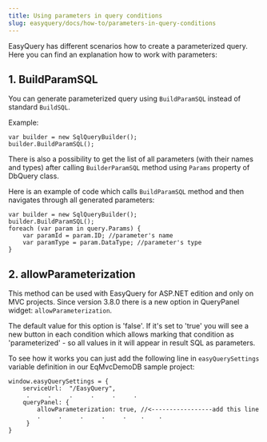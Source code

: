 ```yaml
---
title: Using parameters in query conditions
slug: easyquery/docs/how-to/parameters-in-query-conditions
---
```



EasyQuery has different scenarios how to create a parameterized query. Here you can find an explanation how to work with parameters:

## 1. BuildParamSQL

You can generate parameterized query using `BuildParamSQL` instead of standard `BuildSQL`.

Example:

```
var builder = new SqlQueryBuilder();
builder.BuildParamSQL();
```

There is also a possibility to get the list of all parameters (with their names and types) after calling `BuilderParamSQL` method using `Params` property of DbQuery class.

Here is an example of code which calls `BuildParamSQL` method and then navigates through all generated parameters:

```
var builder = new SqlQueryBuilder();
builder.BuildParamSQL();
foreach (var param in query.Params) {
    var paramId = param.ID; //parameter's name
    var paramType = param.DataType; //parameter's type
}
```

## 2. allowParameterization 

This method can be used with EasyQuery for ASP.NET edition and only on MVC projects. Since version 3.8.0 there is a new option in QueryPanel widget: `allowParameterization`. 

The default value for this option is 'false'. If it's set to 'true' you will see a new button in each condition which allows marking that condition as 'parameterized' - so all values in it will appear in result SQL as parameters.

To see how it works you can just add the following line in `easyQuerySettings` variable definition in our EqMvcDemoDB sample project:

```
window.easyQuerySettings = {
    serviceUrl:  "/EasyQuery",
     .     .     .     .     .     .            
    queryPanel: {
        allowParameterization: true, //<-----------------add this line
        .     .     .     .     .    .    .
     }
}
```